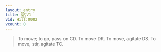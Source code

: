 ```yaml
---
layout: entry
title: སྐྱོད་√1
vid: Hill:0082
vcount: 0
---
```

> To move; to go, pass on CD\. To move DK\. To move, agitate DS\. To move, stir, agitate TC\.


